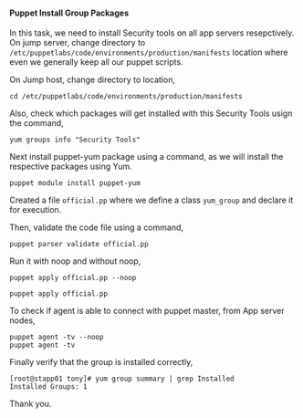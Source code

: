 #### Puppet Install Group Packages

In this task, we need to install Security tools on all app servers resepctively. On jump server, change directory to `/etc/puppetlabs/code/environments/production/manifests` location where even we generally keep all our puppet scripts.

On Jump host, change directory to location,

    cd /etc/puppetlabs/code/environments/production/manifests

Also, check which packages will get installed with this Security Tools usign the command,

    yum groups info "Security Tools"

Next install puppet-yum package using a command, as we will install the respective packages using Yum.

    puppet module install puppet-yum

Created a file `official.pp` where we define a class `yum_group` and declare it for execution.

Then, validate the code file using a command,

    puppet parser validate official.pp

Run it with noop and without noop,

    puppet apply official.pp --noop

    puppet apply official.pp

To check if agent is able to connect with puppet master, from App server nodes,

    puppet agent -tv --noop
    puppet agent -tv

Finally verify that the group is installed correctly,

    [root@stapp01 tony]# yum group summary | grep Installed
    Installed Groups: 1

Thank you.
